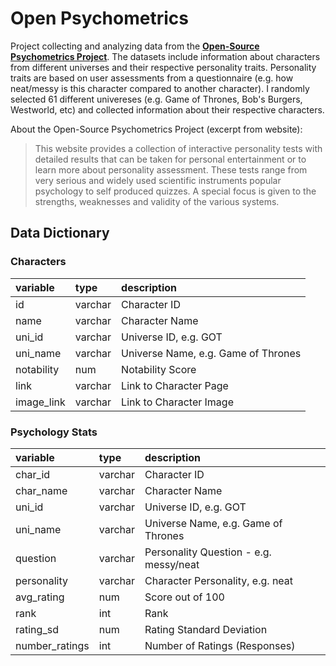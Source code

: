 # Open Psychometrics

Project collecting and analyzing data from the **[Open-Source Psychometrics Project](https://openpsychometrics.org/)**. The datasets include information about characters from different universes and their respective personality traits. Personality traits are based on user assessments from a questionnaire (e.g. how neat/messy is this character compared to another character). I randomly selected 61 different univereses (e.g. Game of Thrones, Bob's Burgers, Westworld, etc) and collected information about their respective characters.

About the Open-Source Psychometrics Project (excerpt from website):

> This website provides a collection of interactive personality tests with detailed results that can be taken for personal entertainment or to learn more about personality assessment. These tests range from very serious and widely used scientific instruments popular psychology to self produced quizzes. A special focus is given to the strengths, weaknesses and validity of the various systems.


## Data Dictionary

### Characters
| **variable** | **type** | **description**                     |
|:-------------|:---------|:------------------------------------|
| id           | varchar  | Character ID                        |
| name         | varchar  | Character Name                      |
| uni_id       | varchar  | Universe ID, e.g. GOT               |
| uni_name     | varchar  | Universe Name, e.g. Game of Thrones |
| notability   | num      | Notability Score                    |
| link         | varchar  | Link to Character Page              |
| image_link   | varchar  | Link to Character Image             |

### Psychology Stats

| **variable**   | **type** | **description**                        |
|:---------------|:---------|:---------------------------------------|
| char_id        | varchar  | Character ID                           |
| char_name      | varchar  | Character Name                         |
| uni_id         | varchar  | Universe ID, e.g. GOT                  |
| uni_name       | varchar  | Universe Name, e.g. Game of Thrones    |
| question       | varchar  | Personality Question - e.g. messy/neat |
| personality    | varchar  | Character Personality, e.g. neat       |
| avg_rating     | num      | Score out of 100                       |
| rank           | int      | Rank                                   |
| rating_sd      | num      | Rating Standard Deviation              |
| number_ratings | int      | Number of Ratings (Responses)          |
